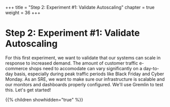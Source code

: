 +++
title = "Step 2: Experiment #1: Validate Autoscaling"
chapter = true
weight = 36
+++

# Step 2: Experiment #1: Validate Autoscaling

For this first experiment, we want to validate that our systems can scale in response to increased demand. The amount of customer traffic e-commerce shops need to accomodate can vary significantly on a day-to-day basis, especially during peak traffic periods like Black Friday and Cyber Monday. As an SRE, we want to make sure our infrastructure is scalable and our monitors and dashboards properly configured. We'll use Gremlin to test this.  Let's get started!

{{% children showhidden="true" %}}
